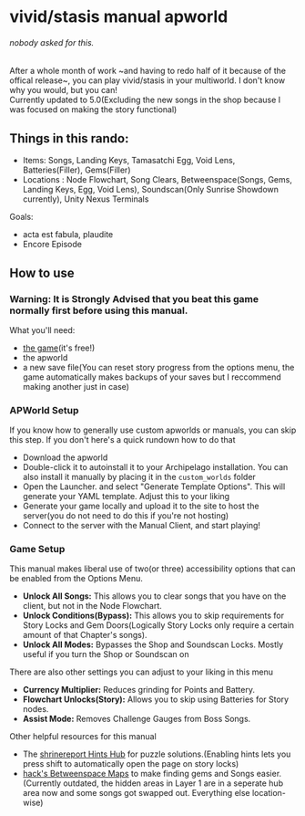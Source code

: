 # vivid/stasis manual apworld
###### nobody asked for this.

After a whole month of work ~and having to redo half of it because of the offical release~, you can play vivid/stasis in your multiworld. I don't know why you would, but you can!\
Currently updated to 5.0(Excluding the new songs in the shop because I was focused on making the story functional)

## Things in this rando:
- Items: Songs, Landing Keys, Tamasatchi Egg, Void Lens, Batteries(Filler), Gems(Filler)
- Locations : Node Flowchart, Song Clears, Betweenspace(Songs, Gems, Landing Keys, Egg, Void Lens), Soundscan(Only Sunrise Showdown currently), Unity Nexus Terminals

Goals:
- acta est fabula, plaudite
- Encore Episode

## How to use

### Warning: It is Strongly Advised that you beat this game normally first before using this manual.

What you'll need:
- [the game](https://store.steampowered.com/app/2093940/vividstasis/)(it's free!)
- the apworld
- a new save file(You can reset story progress from the options menu, the game automatically makes backups of your saves but I reccommend making another just in case)

### APWorld Setup

If you know how to generally use custom apworlds or manuals, you can skip this step. If you don't here's a quick rundown how to do that

- Download the apworld
- Double-click it to autoinstall it to your Archipelago installation. You can also install it manually by placing it in the `custom_worlds` folder
- Open the Launcher. and select "Generate Template Options". This will generate your YAML template. Adjust this to your liking
- Generate your game locally and upload it to the site to host the server(you do not need to do this if you're not hosting)
- Connect to the server with the Manual Client, and start playing!

### Game Setup

This manual makes liberal use of two(or three) accessibility options that can be enabled from the Options Menu.
- **Unlock All Songs:** This allows you to clear songs that you have on the client, but not in the Node Flowchart.
- **Unlock Conditions(Bypass):** This allows you to skip requirements for Story Locks and Gem Doors(Logically Story Locks only require a certain amount of that Chapter's songs).
- **Unlock All Modes:** Bypasses the Shop and Soundscan Locks. Mostly useful if you turn the Shop or Soundscan on

There are also other settings you can adjust to your liking in this menu
- **Currency Multiplier:** Reduces grinding for Points and Battery.
- **Flowchart Unlocks(Story):** Allows you to skip using Batteries for Story nodes.
- **Assist Mode:** Removes Challenge Gauges from Boss Songs.

Other helpful resources for this manual
- The [shrinereport Hints Hub](https://shrinereport.xyz/hints/hub.html) for puzzle solutions.(Enabling hints lets you press shift to automatically open the page on story locks)
- [hack's Betweenspace Maps](https://hack-3r64.github.io/betweenspace/) to make finding gems and Songs easier.(Currently outdated, the hidden areas in Layer 1 are in a seperate hub area now and some songs got swapped out. Everything else location-wise)
